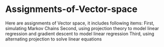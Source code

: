 # Assignments-of-Vector-space

Here are assignments of Vector space, it includes following items:
First, simulating Markov Chains
Second, using projection theory to model linear regression and gradient descent to model linear regression 
Third, using alternating projection to solve linear equations
